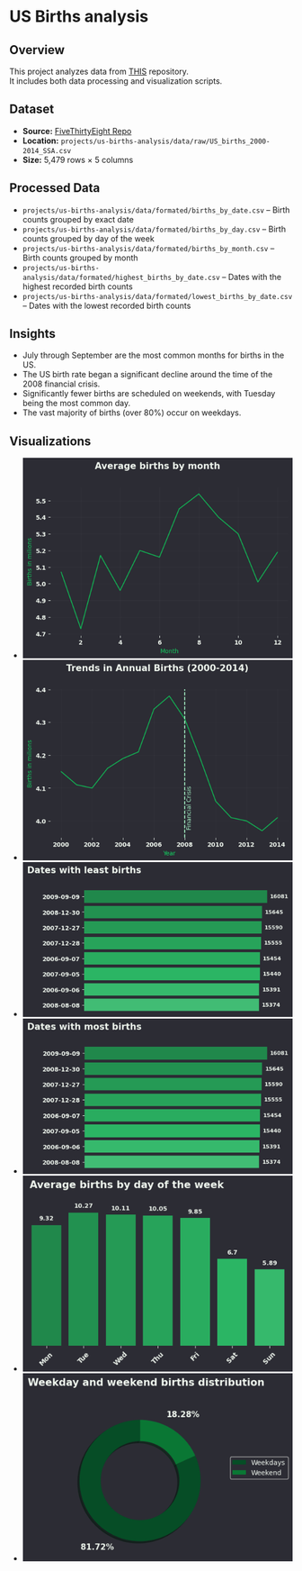 # US Births analysis

## Overview
This project analyzes data from [THIS](https://github.com/fivethirtyeight/data/tree/4c1ff5e3aef1816ae04af63218015066e186c147) repository.  
It includes both data processing and visualization scripts.

## Dataset
- **Source:** [FiveThirtyEight Repo](https://github.com/fivethirtyeight/data/tree/4c1ff5e3aef1816ae04af63218015066e186c147)
- **Location:** `projects/us-births-analysis/data/raw/US_births_2000-2014_SSA.csv`
- **Size:** 5,479 rows × 5 columns

## Processed Data
- `projects/us-births-analysis/data/formated/births_by_date.csv` – Birth counts grouped by exact date  
- `projects/us-births-analysis/data/formated/births_by_day.csv` – Birth counts grouped by day of the week  
- `projects/us-births-analysis/data/formated/births_by_month.csv` – Birth counts grouped by month  
- `projects/us-births-analysis/data/formated/highest_births_by_date.csv` – Dates with the highest recorded birth counts  
- `projects/us-births-analysis/data/formated/lowest_births_by_date.csv` – Dates with the lowest recorded birth counts  

## Insights
- July through September are the most common months for births in the US.
- The US birth rate began a significant decline around the time of the 2008 financial crisis.
- Significantly fewer births are scheduled on weekends, with Tuesday being the most common day.
- The vast majority of births (over 80%) occur on weekdays.

## Visualizations 
- ![Average births per month](plots/average_per_month.png)  
- ![Birth counts per year](plots/births_per_year.png)  
- ![Day with least births](plots/least_births_day.png)  
- ![Day with most births](plots/most_births_day.png)  
- ![Birth volumes across the week](plots/week_volumes.png)  
- ![Birth volumes across the week (pie chart)](plots/week_volumes_pie.png)  
